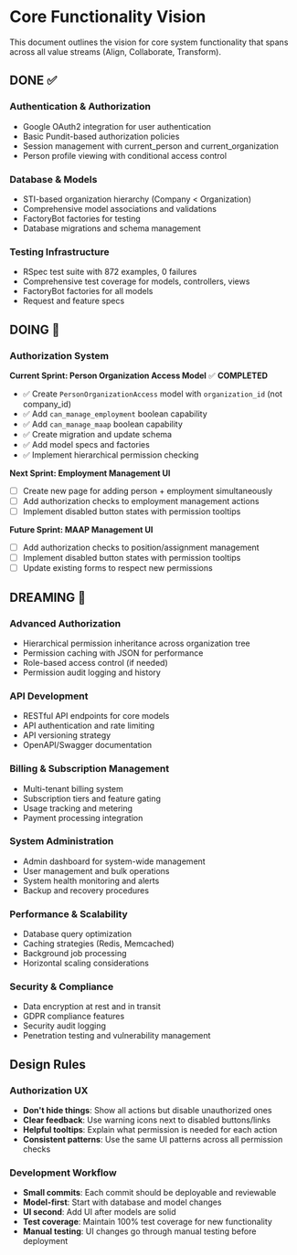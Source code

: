 # Core Functionality Vision

This document outlines the vision for core system functionality that spans across all value streams (Align, Collaborate, Transform).

## DONE ✅

### Authentication & Authorization
- Google OAuth2 integration for user authentication
- Basic Pundit-based authorization policies
- Session management with current_person and current_organization
- Person profile viewing with conditional access control

### Database & Models
- STI-based organization hierarchy (Company < Organization)
- Comprehensive model associations and validations
- FactoryBot factories for testing
- Database migrations and schema management

### Testing Infrastructure
- RSpec test suite with 872 examples, 0 failures
- Comprehensive test coverage for models, controllers, views
- FactoryBot factories for all models
- Request and feature specs

## DOING 🔄

### Authorization System
**Current Sprint: Person Organization Access Model** ✅ **COMPLETED**
- ✅ Create `PersonOrganizationAccess` model with `organization_id` (not company_id)
- ✅ Add `can_manage_employment` boolean capability
- ✅ Add `can_manage_maap` boolean capability  
- ✅ Create migration and update schema
- ✅ Add model specs and factories
- ✅ Implement hierarchical permission checking

**Next Sprint: Employment Management UI**
- [ ] Create new page for adding person + employment simultaneously
- [ ] Add authorization checks to employment management actions
- [ ] Implement disabled button states with permission tooltips

**Future Sprint: MAAP Management UI**
- [ ] Add authorization checks to position/assignment management
- [ ] Implement disabled button states with permission tooltips
- [ ] Update existing forms to respect new permissions

## DREAMING 💭

### Advanced Authorization
- Hierarchical permission inheritance across organization tree
- Permission caching with JSON for performance
- Role-based access control (if needed)
- Permission audit logging and history

### API Development
- RESTful API endpoints for core models
- API authentication and rate limiting
- API versioning strategy
- OpenAPI/Swagger documentation

### Billing & Subscription Management
- Multi-tenant billing system
- Subscription tiers and feature gating
- Usage tracking and metering
- Payment processing integration

### System Administration
- Admin dashboard for system-wide management
- User management and bulk operations
- System health monitoring and alerts
- Backup and recovery procedures

### Performance & Scalability
- Database query optimization
- Caching strategies (Redis, Memcached)
- Background job processing
- Horizontal scaling considerations

### Security & Compliance
- Data encryption at rest and in transit
- GDPR compliance features
- Security audit logging
- Penetration testing and vulnerability management

## Design Rules

### Authorization UX
- **Don't hide things**: Show all actions but disable unauthorized ones
- **Clear feedback**: Use warning icons next to disabled buttons/links
- **Helpful tooltips**: Explain what permission is needed for each action
- **Consistent patterns**: Use the same UI patterns across all permission checks

### Development Workflow
- **Small commits**: Each commit should be deployable and reviewable
- **Model-first**: Start with database and model changes
- **UI second**: Add UI after models are solid
- **Test coverage**: Maintain 100% test coverage for new functionality
- **Manual testing**: UI changes go through manual testing before deployment
